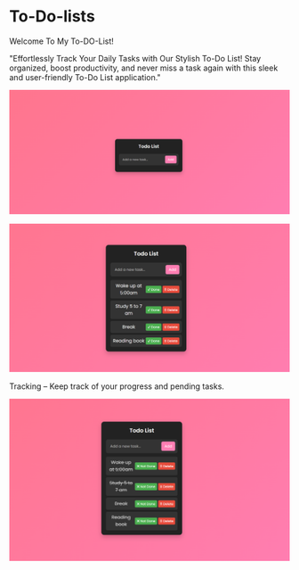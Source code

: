 # To-Do-lists
Welcome To My To-DO-List!

"Effortlessly Track Your Daily Tasks with Our Stylish To-Do List! 
Stay organized, boost productivity, and never miss a task again with this sleek and user-friendly To-Do List application."


![image alt](https://github.com/Itsyashasvibhati/To-Do-lists/blob/899b183039895dcacd67b2748fee2d4096de8663/Screenshot1.png)

![image alt](https://github.com/Itsyashasvibhati/To-Do-lists/blob/c4fb87f46791d6e4df5a953f00af80204cccd64c/Screenshot2.png)


Tracking – Keep track of your progress and pending tasks.

![image alt](https://github.com/Itsyashasvibhati/To-Do-lists/blob/d11d50b27559664be95b91beaad85b68a5e7b109/Screenshot4.png)
